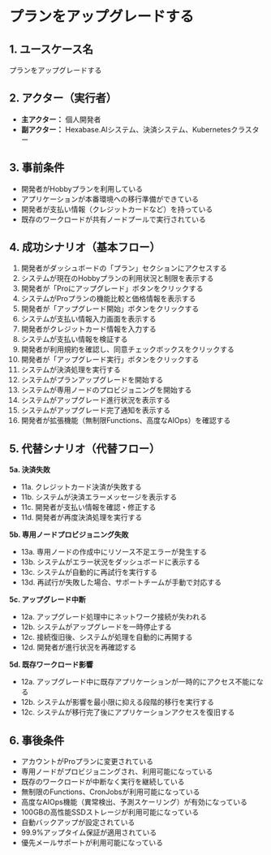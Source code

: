 # プランをアップグレードする

## 1. ユースケース名
プランをアップグレードする

## 2. アクター（実行者）
- **主アクター：** 個人開発者
- **副アクター：** Hexabase.AIシステム、決済システム、Kubernetesクラスター

## 3. 事前条件
- 開発者がHobbyプランを利用している
- アプリケーションが本番環境への移行準備ができている
- 開発者が支払い情報（クレジットカードなど）を持っている
- 既存のワークロードが共有ノードプールで実行されている

## 4. 成功シナリオ（基本フロー）
1. 開発者がダッシュボードの「プラン」セクションにアクセスする
2. システムが現在のHobbyプランの利用状況と制限を表示する
3. 開発者が「Proにアップグレード」ボタンをクリックする
4. システムがProプランの機能比較と価格情報を表示する
5. 開発者が「アップグレード開始」ボタンをクリックする
6. システムが支払い情報入力画面を表示する
7. 開発者がクレジットカード情報を入力する
8. システムが支払い情報を検証する
9. 開発者が利用規約を確認し、同意チェックボックスをクリックする
10. 開発者が「アップグレード実行」ボタンをクリックする
11. システムが決済処理を実行する
12. システムがプランアップグレードを開始する
13. システムが専用ノードのプロビジョニングを開始する
14. システムがアップグレード進行状況を表示する
15. システムがアップグレード完了通知を表示する
16. 開発者が拡張機能（無制限Functions、高度なAIOps）を確認する

## 5. 代替シナリオ（代替フロー）
**5a. 決済失敗**
- 11a. クレジットカード決済が失敗する
- 11b. システムが決済エラーメッセージを表示する
- 11c. 開発者が支払い情報を確認・修正する
- 11d. 開発者が再度決済処理を実行する

**5b. 専用ノードプロビジョニング失敗**
- 13a. 専用ノードの作成中にリソース不足エラーが発生する
- 13b. システムがエラー状況をダッシュボードに表示する
- 13c. システムが自動的に再試行を実行する
- 13d. 再試行が失敗した場合、サポートチームが手動で対応する

**5c. アップグレード中断**
- 12a. アップグレード処理中にネットワーク接続が失われる
- 12b. システムがアップグレードを一時停止する
- 12c. 接続復旧後、システムが処理を自動的に再開する
- 12d. 開発者が進行状況を再確認する

**5d. 既存ワークロード影響**
- 12a. アップグレード中に既存アプリケーションが一時的にアクセス不能になる
- 12b. システムが影響を最小限に抑える段階的移行を実行する
- 12c. システムが移行完了後にアプリケーションアクセスを復旧する

## 6. 事後条件
- アカウントがProプランに変更されている
- 専用ノードがプロビジョニングされ、利用可能になっている
- 既存のワークロードが中断なく実行を継続している
- 無制限のFunctions、CronJobsが利用可能になっている
- 高度なAIOps機能（異常検出、予測スケーリング）が有効になっている
- 100GBの高性能SSDストレージが利用可能になっている
- 自動バックアップが設定されている
- 99.9%アップタイム保証が適用されている
- 優先メールサポートが利用可能になっている 